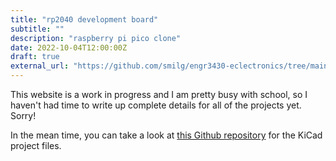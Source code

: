 ```yaml
---
title: "rp2040 development board"
subtitle: ""
description: "raspberry pi pico clone"
date: 2022-10-04T12:00:00Z
draft: true
external_url: "https://github.com/smilg/engr3430-eclectronics/tree/main/MP3"
---
```


This website is a work in progress and I am pretty busy with school, so I haven't had time to write up complete details for all of the projects yet. Sorry!

In the mean time, you can take a look at [this Github repository](https://github.com/smilg/engr3430-eclectronics/tree/main/MP3) for the KiCad project files.
